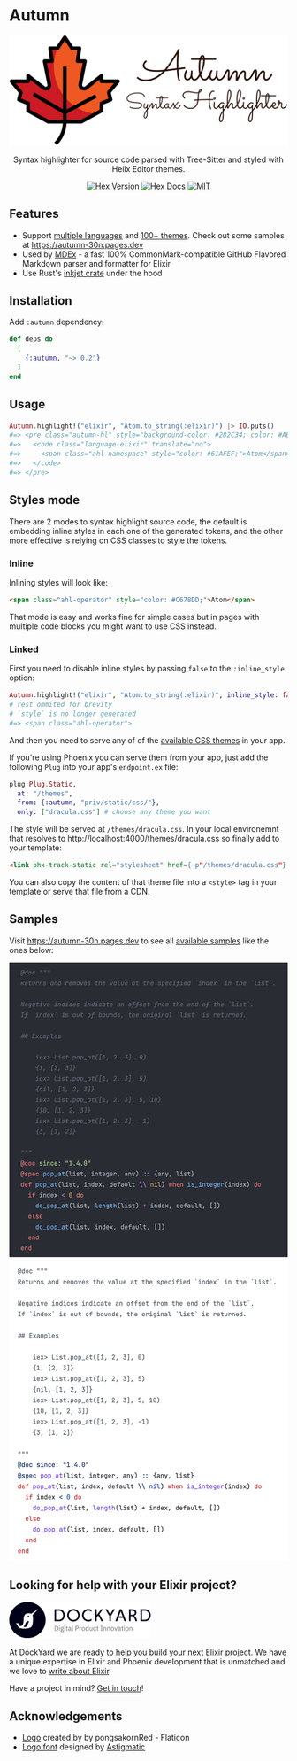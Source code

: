 # Autumn

<!-- MDOC -->

<p align="center">
  <img src="https://raw.githubusercontent.com/leandrocp/autumn/main/assets/images/autumn_logo.png" width="512" alt="Autumn logo">
</p>

<p align="center">
  Syntax highlighter for source code parsed with Tree-Sitter and styled with Helix Editor themes.
</p>

<p align="center">
  <a href="https://hex.pm/packages/autumn">
    <img alt="Hex Version" src="https://img.shields.io/hexpm/v/autumn">
  </a>

  <a href="https://hexdocs.pm/autumn">
    <img alt="Hex Docs" src="http://img.shields.io/badge/hex.pm-docs-green.svg?style=flat">
  </a>

  <a href="https://opensource.org/licenses/MIT">
    <img alt="MIT" src="https://img.shields.io/hexpm/l/autumn">
  </a>
</p>

## Features

- Support [multiple languages](https://github.com/leandrocp/autumn/blob/main/native/inkjet_nif/Cargo.toml#L16) and [100+ themes](https://github.com/leandrocp/autumn/tree/main/priv/themes). Check out some samples at https://autumn-30n.pages.dev
- Used by [MDEx](https://github.com/leandrocp/mdex) - a fast 100% CommonMark-compatible GitHub Flavored Markdown parser and formatter for Elixir
- Use Rust's [inkjet crate](https://crates.io/crates/inkjet) under the hood

## Installation

Add `:autumn` dependency:

```elixir
def deps do
  [
    {:autumn, "~> 0.2"}
  ]
end
```

## Usage

```elixir
Autumn.highlight!("elixir", "Atom.to_string(:elixir)") |> IO.puts()
#=> <pre class="autumn-hl" style="background-color: #282C34; color: #ABB2BF;">
#=>   <code class="language-elixir" translate="no">
#=>     <span class="ahl-namespace" style="color: #61AFEF;">Atom</span><span class="ahl-operator" style="color: #C678DD;">.</span><span class="ahl-function" style="color: #61AFEF;">to_string</span><span class="ahl-punctuation ahl-bracket" style="color: #ABB2BF;">(</span><span class="ahl-string ahl-special ahl-symbol" style="color: #98C379;">:elixir</span><span class="ahl-punctuation ahl-bracket" style="color: #ABB2BF;">)</span>
#=>   </code>
#=> </pre>
```

## Styles mode

There are 2 modes to syntax highlight source code, the default is embedding inline styles in each one of the generated tokens, and the other more effective is relying on CSS classes to style the tokens.

### Inline

Inlining styles will look like:

```html
<span class="ahl-operator" style="color: #C678DD;">Atom</span>
```

That mode is easy and works fine for simple cases but in pages with multiple code blocks you might want to use CSS instead.

### Linked

First you need to disable inline styles by passing `false` to the `:inline_style` option:

```elixir
Autumn.highlight!("elixir", "Atom.to_string(:elixir)", inline_style: false) |> IO.puts()
# rest ommited for brevity
# `style` is no longer generated
#=> <span class="ahl-operator">
```

And then you need to serve any of of the [available CSS themes](https://github.com/leandrocp/autumn/tree/main/priv/static/css) in your app.

If you're using Phoenix you can serve them from your app, just add the following `Plug` into your app's `endpoint.ex` file:

```elixir
plug Plug.Static,
  at: "/themes",
  from: {:autumn, "priv/static/css/"},
  only: ["dracula.css"] # choose any theme you want
```

The style will be served at `/themes/dracula.css`. In your local environemnt that resolves to http://localhost:4000/themes/dracula.css so finally add to your template:

```html
<link phx-track-static rel="stylesheet" href={~p"/themes/dracula.css"} />
```

You can also copy the content of that theme file into a `<style>` tag in your template or serve that file from a CDN.

## Samples

Visit https://autumn-30n.pages.dev to see all [available samples](https://github.com/leandrocp/autumn/tree/main/priv/generated/samples) like the ones below:

<img src="https://raw.githubusercontent.com/leandrocp/autumn/main/assets/images/elixir_onedark.png" alt="Elixir source code in onedark theme">
<img src="https://raw.githubusercontent.com/leandrocp/autumn/main/assets/images/elixir_github_light.png" alt="Elixir source code in github_light theme">

## Looking for help with your Elixir project?

<img src="https://raw.githubusercontent.com/leandrocp/autumn/main/assets/images/dockyard_logo.png" width="256" alt="DockYard logo">

At DockYard we are [ready to help you build your next Elixir project](https://dockyard.com/phoenix-consulting).
We have a unique expertise in Elixir and Phoenix development that is unmatched and we love to [write about Elixir](https://dockyard.com/blog/categories/elixir).

Have a project in mind? [Get in touch](https://dockyard.com/contact/hire-us)!

## Acknowledgements

* [Logo](https://www.flaticon.com/free-icons/fall) created by by pongsakornRed - Flaticon
* [Logo font](https://fonts.google.com/specimen/Sacramento) designed by [Astigmatic](http://www.astigmatic.com)
